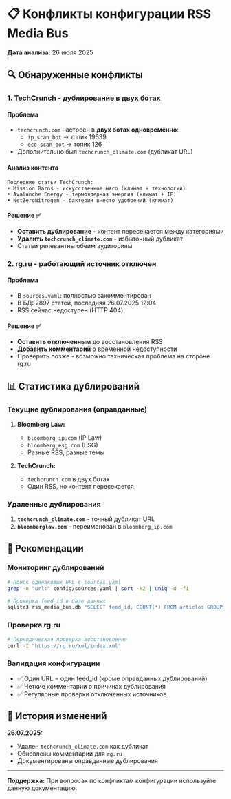 # 📋 Конфликты конфигурации RSS Media Bus

**Дата анализа:** 26 июля 2025  

## 🔍 Обнаруженные конфликты

### 1. TechCrunch - дублирование в двух ботах

#### Проблема
- `techcrunch.com` настроен в **двух ботах одновременно**:
  - `ip_scan_bot` → топик 19639
  - `eco_scan_bot` → топик 126
- Дополнительно был `techcrunch_climate.com` (дубликат URL)

#### Анализ контента
```
Последние статьи TechCrunch:
• Mission Barns - искусственное мясо (климат + технологии)
• Avalanche Energy - термоядерная энергия (климат + IP)  
• NetZeroNitrogen - бактерии вместо удобрений (климат)
```

#### Решение ✅
- **Оставить дублирование** - контент пересекается между категориями
- **Удалить `techcrunch_climate.com`** - избыточный дубликат
- Статьи релевантны обеим аудиториям

### 2. rg.ru - работающий источник отключен

#### Проблема
- В `sources.yaml`: полностью закомментирован
- В БД: 2897 статей, последняя 26.07.2025 12:04
- RSS сейчас недоступен (HTTP 404)

#### Решение ✅
- **Оставить отключенным** до восстановления RSS
- **Добавить комментарий** о временной недоступности
- Проверить позже - возможно техническая проблема на стороне rg.ru

## 📊 Статистика дублирований

### Текущие дублирования (оправданные)
1. **Bloomberg Law:**
   - `bloomberg_ip.com` (IP Law) 
   - `bloomberg_esg.com` (ESG)
   - Разные RSS, разные темы

2. **TechCrunch:**
   - `techcrunch.com` в двух ботах
   - Один RSS, но контент пересекается

### Удаленные дублирования
1. **`techcrunch_climate.com`** - точный дубликат URL
2. **`bloomberglaw.com`** - переименован в `bloomberg_ip.com`

## 🔧 Рекомендации

### Мониторинг дублирований
```bash
# Поиск одинаковых URL в sources.yaml
grep -n "url:" config/sources.yaml | sort -k2 | uniq -d -f1

# Проверка feed_id в базе данных  
sqlite3 rss_media_bus.db "SELECT feed_id, COUNT(*) FROM articles GROUP BY feed_id HAVING COUNT(*) > 1000;"
```

### Проверка rg.ru
```bash
# Периодическая проверка восстановления
curl -I "https://rg.ru/xml/index.xml"
```

### Валидация конфигурации
- ✅ Один URL = один feed_id (кроме оправданных дублирований)
- ✅ Четкие комментарии о причинах дублирования
- ✅ Регулярные проверки отключенных источников

## 📝 История изменений

**26.07.2025:**
- Удален `techcrunch_climate.com` как дубликат
- Обновлены комментарии для `rg.ru`
- Документированы оправданные дублирования

---

**Поддержка:** При вопросах по конфликтам конфигурации используйте данную документацию. 
